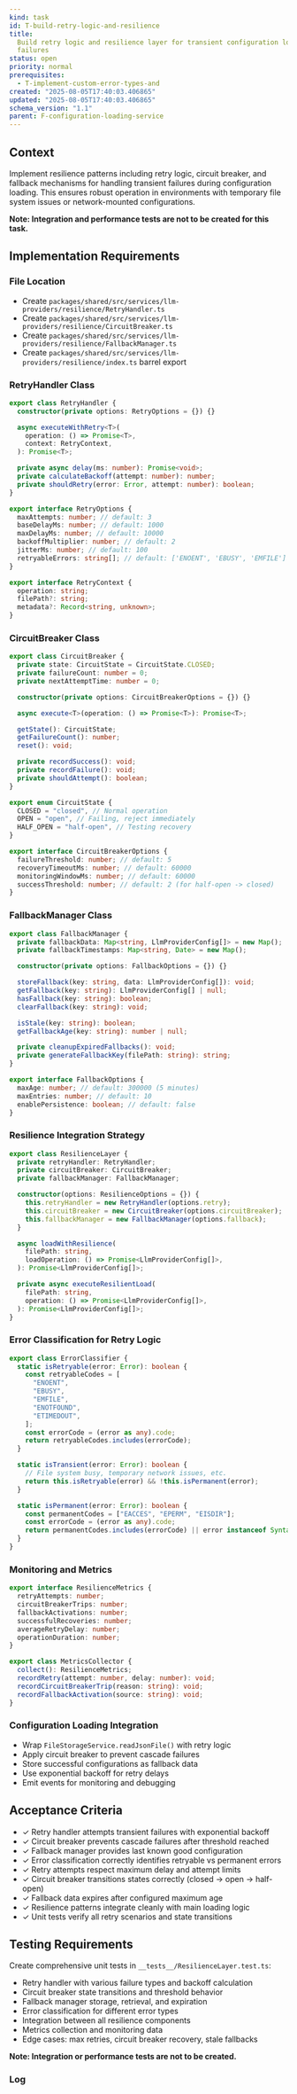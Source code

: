 ```yaml
---
kind: task
id: T-build-retry-logic-and-resilience
title:
  Build retry logic and resilience layer for transient configuration loading
  failures
status: open
priority: normal
prerequisites:
  - T-implement-custom-error-types-and
created: "2025-08-05T17:40:03.406865"
updated: "2025-08-05T17:40:03.406865"
schema_version: "1.1"
parent: F-configuration-loading-service
---
```


## Context

Implement resilience patterns including retry logic, circuit breaker, and fallback mechanisms for handling transient failures during configuration loading. This ensures robust operation in environments with temporary file system issues or network-mounted configurations.

**Note: Integration and performance tests are not to be created for this task.**

## Implementation Requirements

### File Location

- Create `packages/shared/src/services/llm-providers/resilience/RetryHandler.ts`
- Create `packages/shared/src/services/llm-providers/resilience/CircuitBreaker.ts`
- Create `packages/shared/src/services/llm-providers/resilience/FallbackManager.ts`
- Create `packages/shared/src/services/llm-providers/resilience/index.ts` barrel export

### RetryHandler Class

```typescript
export class RetryHandler {
  constructor(private options: RetryOptions = {}) {}

  async executeWithRetry<T>(
    operation: () => Promise<T>,
    context: RetryContext,
  ): Promise<T>;

  private async delay(ms: number): Promise<void>;
  private calculateBackoff(attempt: number): number;
  private shouldRetry(error: Error, attempt: number): boolean;
}

export interface RetryOptions {
  maxAttempts: number; // default: 3
  baseDelayMs: number; // default: 1000
  maxDelayMs: number; // default: 10000
  backoffMultiplier: number; // default: 2
  jitterMs: number; // default: 100
  retryableErrors: string[]; // default: ['ENOENT', 'EBUSY', 'EMFILE']
}

export interface RetryContext {
  operation: string;
  filePath?: string;
  metadata?: Record<string, unknown>;
}
```

### CircuitBreaker Class

```typescript
export class CircuitBreaker {
  private state: CircuitState = CircuitState.CLOSED;
  private failureCount: number = 0;
  private nextAttemptTime: number = 0;

  constructor(private options: CircuitBreakerOptions = {}) {}

  async execute<T>(operation: () => Promise<T>): Promise<T>;

  getState(): CircuitState;
  getFailureCount(): number;
  reset(): void;

  private recordSuccess(): void;
  private recordFailure(): void;
  private shouldAttempt(): boolean;
}

export enum CircuitState {
  CLOSED = "closed", // Normal operation
  OPEN = "open", // Failing, reject immediately
  HALF_OPEN = "half-open", // Testing recovery
}

export interface CircuitBreakerOptions {
  failureThreshold: number; // default: 5
  recoveryTimeoutMs: number; // default: 60000
  monitoringWindowMs: number; // default: 60000
  successThreshold: number; // default: 2 (for half-open -> closed)
}
```

### FallbackManager Class

```typescript
export class FallbackManager {
  private fallbackData: Map<string, LlmProviderConfig[]> = new Map();
  private fallbackTimestamps: Map<string, Date> = new Map();

  constructor(private options: FallbackOptions = {}) {}

  storeFallback(key: string, data: LlmProviderConfig[]): void;
  getFallback(key: string): LlmProviderConfig[] | null;
  hasFallback(key: string): boolean;
  clearFallback(key: string): void;

  isStale(key: string): boolean;
  getFallbackAge(key: string): number | null;

  private cleanupExpiredFallbacks(): void;
  private generateFallbackKey(filePath: string): string;
}

export interface FallbackOptions {
  maxAge: number; // default: 300000 (5 minutes)
  maxEntries: number; // default: 10
  enablePersistence: boolean; // default: false
}
```

### Resilience Integration Strategy

```typescript
export class ResilienceLayer {
  private retryHandler: RetryHandler;
  private circuitBreaker: CircuitBreaker;
  private fallbackManager: FallbackManager;

  constructor(options: ResilienceOptions = {}) {
    this.retryHandler = new RetryHandler(options.retry);
    this.circuitBreaker = new CircuitBreaker(options.circuitBreaker);
    this.fallbackManager = new FallbackManager(options.fallback);
  }

  async loadWithResilience(
    filePath: string,
    loadOperation: () => Promise<LlmProviderConfig[]>,
  ): Promise<LlmProviderConfig[]>;

  private async executeResilientLoad(
    filePath: string,
    operation: () => Promise<LlmProviderConfig[]>,
  ): Promise<LlmProviderConfig[]>;
}
```

### Error Classification for Retry Logic

```typescript
export class ErrorClassifier {
  static isRetryable(error: Error): boolean {
    const retryableCodes = [
      "ENOENT",
      "EBUSY",
      "EMFILE",
      "ENOTFOUND",
      "ETIMEDOUT",
    ];
    const errorCode = (error as any).code;
    return retryableCodes.includes(errorCode);
  }

  static isTransient(error: Error): boolean {
    // File system busy, temporary network issues, etc.
    return this.isRetryable(error) && !this.isPermanent(error);
  }

  static isPermanent(error: Error): boolean {
    const permanentCodes = ["EACCES", "EPERM", "EISDIR"];
    const errorCode = (error as any).code;
    return permanentCodes.includes(errorCode) || error instanceof SyntaxError;
  }
}
```

### Monitoring and Metrics

```typescript
export interface ResilienceMetrics {
  retryAttempts: number;
  circuitBreakerTrips: number;
  fallbackActivations: number;
  successfulRecoveries: number;
  averageRetryDelay: number;
  operationDuration: number;
}

export class MetricsCollector {
  collect(): ResilienceMetrics;
  recordRetry(attempt: number, delay: number): void;
  recordCircuitBreakerTrip(reason: string): void;
  recordFallbackActivation(source: string): void;
}
```

### Configuration Loading Integration

- Wrap `FileStorageService.readJsonFile()` with retry logic
- Apply circuit breaker to prevent cascade failures
- Store successful configurations as fallback data
- Use exponential backoff for retry delays
- Emit events for monitoring and debugging

## Acceptance Criteria

- ✓ Retry handler attempts transient failures with exponential backoff
- ✓ Circuit breaker prevents cascade failures after threshold reached
- ✓ Fallback manager provides last known good configuration
- ✓ Error classification correctly identifies retryable vs permanent errors
- ✓ Retry attempts respect maximum delay and attempt limits
- ✓ Circuit breaker transitions states correctly (closed → open → half-open)
- ✓ Fallback data expires after configured maximum age
- ✓ Resilience patterns integrate cleanly with main loading logic
- ✓ Unit tests verify all retry scenarios and state transitions

## Testing Requirements

Create comprehensive unit tests in `__tests__/ResilienceLayer.test.ts`:

- Retry handler with various failure types and backoff calculation
- Circuit breaker state transitions and threshold behavior
- Fallback manager storage, retrieval, and expiration
- Error classification for different error types
- Integration between all resilience components
- Metrics collection and monitoring data
- Edge cases: max retries, circuit breaker recovery, stale fallbacks

**Note: Integration or performance tests are not to be created.**

### Log
